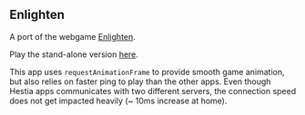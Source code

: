 ## Enlighten

A port of the webgame [Enlighten](https://github.com/LenKagamine/Enlighten).

Play the stand-alone version [here](https://enlighten-game.herokuapp.com).

This app uses `requestAnimationFrame` to provide smooth game animation, but also relies on faster ping to play than the other apps. Even though Hestia apps communicates with two different servers, the connection speed does not get impacted heavily (~ 10ms increase at home).

